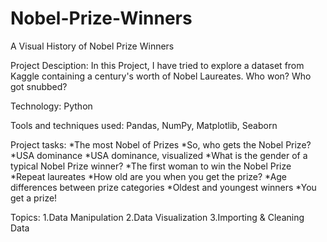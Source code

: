 # Nobel-Prize-Winners
A Visual History of Nobel Prize Winners

Project Desciption: In this Project, I have tried to explore a dataset from Kaggle containing a century's worth of Nobel Laureates. Who won? Who got snubbed?

Technology: Python

Tools and techniques used: Pandas, NumPy, Matplotlib, Seaborn

Project tasks: *The most Nobel of Prizes *So, who gets the Nobel Prize? *USA dominance *USA dominance, visualized *What is the gender of a typical Nobel Prize winner? *The first woman to win the Nobel Prize *Repeat laureates *How old are you when you get the prize? *Age differences between prize categories *Oldest and youngest winners *You get a prize!

Topics: 1.Data Manipulation 2.Data Visualization 3.Importing & Cleaning Data
